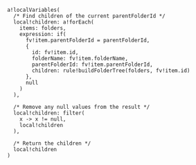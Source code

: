           a!localVariables(
            /* Find children of the current parentFolderId */
            local!children: a!forEach(
              items: folders,
              expression: if(
                fv!item.parentFolderId = parentFolderId,
                {
                  id: fv!item.id,
                  folderName: fv!item.folderName,
                  parentFolderId: fv!item.parentFolderId,
                  children: rule!buildFolderTree(folders, fv!item.id)
                },
                null
              )
            ),
            
            /* Remove any null values from the result */
            local!children: filter(
              x -> x != null,
              local!children
            ),
            
            /* Return the children */
            local!children
          )

